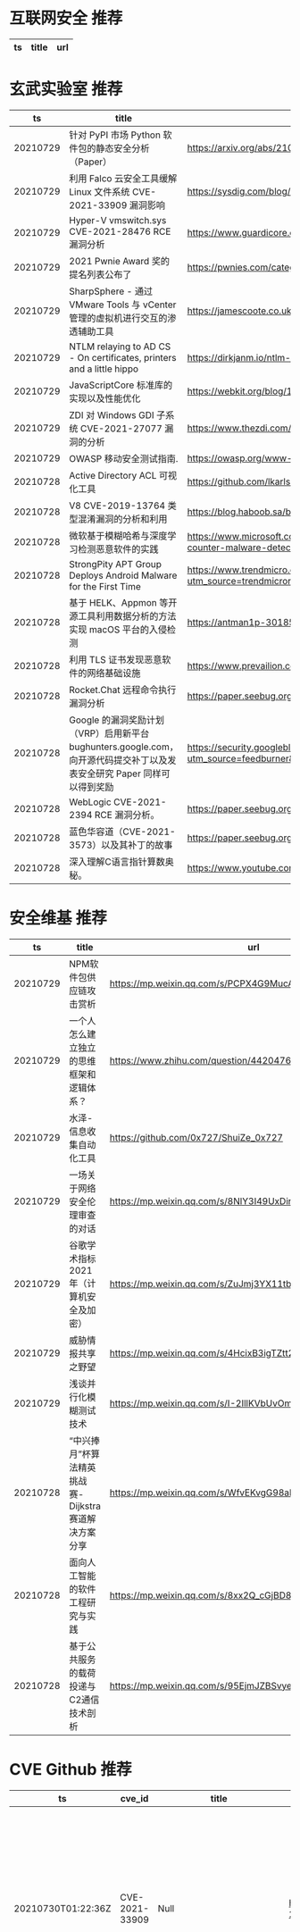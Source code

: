 # 互联网安全 推荐
| ts | title | url| 
| --- | --- | ---| 


# 玄武实验室 推荐
| ts | title | url| 
| --- | --- | ---| 
| 20210729 | 针对 PyPI 市场 Python 软件包的静态安全分析（Paper） | https://arxiv.org/abs/2107.12699| 
| 20210729 | 利用 Falco 云安全工具缓解 Linux 文件系统 CVE-2021-33909 漏洞影响 | https://sysdig.com/blog/cve-2021-33909-sequoia-falco-linux-filesystem/| 
| 20210729 | Hyper-V vmswitch.sys CVE-2021-28476 RCE 漏洞分析 | https://www.guardicore.com/labs/critical-vulnerability-in-hyper-v-allowed-attackers-to-exploit-azure/| 
| 20210729 | 2021 Pwnie Award 奖的提名列表公布了 | https://pwnies.com/category/nominations/?y=2021| 
| 20210729 | SharpSphere - 通过 VMware Tools 与 vCenter 管理的虚拟机进行交互的渗透辅助工具 | https://jamescoote.co.uk/introducing-sharpsphere/| 
| 20210729 | NTLM relaying to AD CS - On certificates, printers and a little hippo | https://dirkjanm.io/ntlm-relaying-to-ad-certificate-services/| 
| 20210729 | JavaScriptCore 标准库的实现以及性能优化 | https://webkit.org/blog/11934/optimizing-javascript-standard-library-functions-in-jsc/| 
| 20210729 | ZDI 对 Windows GDI 子系统 CVE-2021-27077 漏洞的分析 | https://www.thezdi.com/blog/2021/7/26/cve-2021-27077-selecting-bitmaps-into-mismatched-device-contexts| 
| 20210729 | OWASP 移动安全测试指南. | https://owasp.org/www-project-mobile-security-testing-guide/| 
| 20210728 | Active Directory ACL 可视化工具 | https://github.com/lkarlslund/adalanche| 
| 20210728 | V8 CVE-2019-13764 类型混淆漏洞的分析和利用 | https://blog.haboob.sa/blog/cve-2019-13764-from-root-cause-to-bash| 
| 20210728 | 微软基于模糊哈希与深度学习检测恶意软件的实践 | https://www.microsoft.com/security/blog/2021/07/27/combing-through-the-fuzz-using-fuzzy-hashing-and-deep-learning-to-counter-malware-detection-evasion-techniques/| 
| 20210728 | StrongPity APT Group Deploys Android Malware for the First Time | https://www.trendmicro.com/en_us/research/21/g/strongpity-apt-group-deploys-android-malware-for-the-first-time.html?utm_source=trendmicroresearch&utm_medium=smk&utm_campaign=0721_aptgroup1| 
| 20210728 | 基于 HELK、Appmon 等开源工具利用数据分析的方法实现 macOS 平台的入侵检测 | https://antman1p-30185.medium.com/acting-red-seeing-blue-b04dd845c3dc| 
| 20210728 | 利用 TLS 证书发现恶意软件的网络基础设施 | https://www.prevailion.com/cert-safari-leveraging-tls-certificates-to-hunt-evil/| 
| 20210728 | Rocket.Chat 远程命令执行漏洞分析 | https://paper.seebug.org/1652/| 
| 20210728 | Google 的漏洞奖励计划（VRP）启用新平台 bughunters.google.com，向开源代码提交补丁以及发表安全研究 Paper 同样可以得到奖励 | https://security.googleblog.com/2021/07/a-new-chapter-for-googles-vulnerability.html?utm_source=feedburner&utm_medium=feed&utm_campaign=Feed%3A+GoogleOnlineSecurityBlog+%28Google+Online+Security+Blog%29| 
| 20210728 | WebLogic CVE-2021-2394 RCE 漏洞分析。 | https://paper.seebug.org/1655/| 
| 20210728 | 蓝色华容道（CVE-2021-3573）以及其补丁的故事 | https://paper.seebug.org/1653/| 
| 20210728 | 深入理解C语言指针算数奥秘。 | https://www.youtube.com/watch?v=zdzcTh9kUrc| 


# 安全维基 推荐
| ts | title | url| 
| --- | --- | ---| 
| 20210729 | NPM软件包供应链攻击赏析 | https://mp.weixin.qq.com/s/PCPX4G9MucAMHH8pWpg6pQ| 
| 20210729 | 一个人怎么建立独立的思维框架和逻辑体系？ | https://www.zhihu.com/question/442047678/answer/1846239907| 
| 20210729 | 水泽-信息收集自动化工具 | https://github.com/0x727/ShuiZe_0x727| 
| 20210729 | 一场关于网络安全伦理审查的对话 | https://mp.weixin.qq.com/s/8NlY3I49UxDirA7Pe8h7Cw| 
| 20210729 | 谷歌学术指标2021年（计算机安全及加密） | https://mp.weixin.qq.com/s/ZuJmj3YX11tb4-405mZREw| 
| 20210729 | 威胁情报共享之野望 | https://mp.weixin.qq.com/s/4HcixB3igTZtt2NClkUlXQ| 
| 20210729 | 浅谈并行化模糊测试技术 | https://mp.weixin.qq.com/s/I-2IllKVbUvOm1x9mMiihw| 
| 20210728 | “中兴捧月”杯算法精英挑战赛-Dijkstra赛道解决方案分享 | https://mp.weixin.qq.com/s/WfvEKvgG98aBZNDfLQhaBg| 
| 20210728 | 面向人工智能的软件工程研究与实践 | https://mp.weixin.qq.com/s/8xx2Q_cGjBD8l_dNMFkhgg| 
| 20210728 | 基于公共服务的载荷投递与C2通信技术剖析 | https://mp.weixin.qq.com/s/95EjmJZBSvye1FuAu2J_pQ| 


# CVE Github 推荐
| ts | cve_id | title | url | cve_detail| 
| --- | --- | --- | --- | ---| 
| 20210730T01:22:36Z | CVE-2021-33909 | Null | https://github.com/ikramimamoglu/AmIAHuman-CVE-2021-33909 | fs/seq_file.c in the Linux kernel 3.16 through 5.13.x before 5.13.4 does not properly restrict seq buffer allocations, leading to an integer overflow, an Out-of-bounds Write, and escalation to root by an unprivileged user, aka CID-8cae8cd89f05.| 
| 20210730T00:28:01Z | CVE-2021-3490 | Null | https://github.com/chompie1337/Linux_LPE_eBPF_CVE-2021-3490 | The eBPF ALU32 bounds tracking for bitwise ops (AND, OR and XOR) in the Linux kernel did not properly update 32-bit bounds, which could be turned into out of bounds reads and writes in the Linux kernel and therefore, arbitrary code execution. This issue was fixed via commit 049c4e13714e (%bpf: Fix alu32 const subreg bound tracking on bitwise operations%) (v5.13-rc4) and backported to the stable kernels in v5.12.4, v5.11.21, and v5.10.37. The AND/OR issues were introduced by commit 3f50f132d840 (%bpf: Verifier, do explicit ALU32 bounds tracking%) (5.7-rc1) and the XOR variant was introduced by 2921c90d4718 (%bpf:Fix a verifier failure with xor%) ( 5.10-rc1).| 
| 20210729T23:51:25Z | CVE-2021-34470 | A Powrshell script to scan for CVE-2021-34470 | https://github.com/technion/CVE-2021-34470scanner | Microsoft Exchange Server Elevation of Privilege Vulnerability This CVE ID is unique from CVE-2021-33768, CVE-2021-34523.| 
| 20210729T21:17:10Z | CVE-2021-36934 | CVE-2021-36934 HiveNightmare vulnerability checker and workaround | https://github.com/irissentinel/CVE-2021-36934 | Windows Elevation of Privilege Vulnerability| 
| 20210729T20:40:37Z | CVE-2021-27965 | Proof of concept for CVE-2021-27965 (Stack-based Buffer Overflow) | https://github.com/Crystalware/CVE-2021-27965 | The MsIo64.sys driver before 1.1.19.1016 in MSI Dragon Center before 2.0.98.0 has a buffer overflow that allows privilege escalation via a crafted 0x80102040, 0x80102044, 0x80102050, or 0x80102054 IOCTL request.| 
| 20210729T16:28:05Z | cve-2021-1480 | Null | https://github.com/xmco/sdwan-cve-2021-1480 | Multiple vulnerabilities in Cisco SD-WAN vManage Software could allow an unauthenticated, remote attacker to execute arbitrary code or allow an authenticated, local attacker to gain escalated privileges on an affected system. For more information about these vulnerabilities, see the Details section of this advisory.| 
| 20210729T12:53:17Z | CVE-2021-30573 | Google Chrome Use After Free vulnerability reported by S4E Team | https://github.com/s4e-lab/CVE-2021-30573-PoC-Google-Chrome | 未查询到CVE信息| 
| 20210729T09:28:22Z | CVE-2020-3452 | CISCO CVE-2020-3452 Scanner & Exploiter | https://github.com/darklotuskdb/CISCO-CVE-2020-3452-Scanner-Exploiter | | 
| 20210729T08:25:46Z | CVE-2021- | Null | https://github.com/hanchen666/CVE-2021-XXXX | | 
| 20210729T08:24:46Z | CVE-2021-3560 | NYCY_homework_&_meeting | https://github.com/BizarreLove/CVE-2021-3560 | 未查询到CVE信息| 


# klee on Github 推荐
| ts | title | url | stars | forks| 
| --- | --- | --- | --- | ---| 
| 20210730T01:06:36Z | An open-source Chinese font derived from Fontworks% Klee One. 一款基于 FONTWORKS 的 Klee One 的开源中文字体。 | https://github.com/lxgw/LxgwWenKai | 2423 | 57| 
| 20210729T18:23:23Z | Null | https://github.com/JaimePSantos/ResearchKlee | 0 | 0| 
| 20210729T17:07:37Z | Null | https://github.com/pansilup/cgc-prgs-for-klee-seed-mode | 0 | 0| 
| 20210729T13:07:45Z | Symbiotic is a tool for finding bugs in computer programs based on instrumentation, program slicing and KLEE | https://github.com/staticafi/symbiotic | 216 | 35| 
| 20210729T12:47:16Z | Whole Program LLVM: wllvm ported to go | https://github.com/SRI-CSL/gllvm | 144 | 22| 
| 20210729T09:58:55Z | A RISC-V RV32 virtual prototype based on riscv-vp with symbolic execution support | https://github.com/agra-uni-bremen/symex-vp | 2 | 0| 
| 20210729T05:02:29Z | ⬇️ File Upload/sharing application, used by thousands of webmasters since 2007.  | https://github.com/kleeja-official/kleeja | 125 | 36| 
| 20210728T14:52:19Z | Create CFGs and compute complexity metrics for Python, C++, and Java code. | https://github.com/hmc-alpaqa/metrinome | 18 | 0| 
| 20210728T06:45:21Z | Null | https://github.com/vitaliiomelchenko/kleene | 0 | 0| 
| 20210727T20:25:06Z | RVT is a collection of tools/libraries to support both static and dynamic verification of Rust programs. | https://github.com/project-oak/rust-verification-tools | 167 | 16| 


# s2e on Github 推荐
| ts | title | url | stars | forks| 
| --- | --- | --- | --- | ---| 
| 20210729T07:15:00Z | Null | https://github.com/Chanel-B/S2E_Projects | 0 | 0| 
| 20210727T06:34:28Z | Simulator for S2Engine architucture , a CNN accelerator | https://github.com/BUAA-CI-Lab/S2EngineSimulator | 2 | 1| 
| 20210726T07:22:48Z | S2E: A platform for multi-path program analysis with selective symbolic execution. | https://github.com/S2E/s2e | 145 | 35| 
| 20210723T02:37:08Z | Config files for my GitHub profile. | https://github.com/s2ensei/s2ensei | 0 | 0| 
| 20210722T10:37:33Z | Null | https://github.com/Feddouuu/s2e_federico | 0 | 0| 
| 20210722T09:13:59Z | Null | https://github.com/Djeufo/22GithubTestProject_S2E | 0 | 0| 
| 20210722T09:13:59Z | Null | https://github.com/Chanel-B/22GithubTestProject_S2E | 0 | 0| 
| 20210721T14:56:09Z | Automatic Exploit Generation (AEG) tool based on S2E 2.X | https://github.com/aesophor/baphomet | 3 | 0| 
| 20210716T08:48:51Z | Season 2, Episode 1 - In this episode we look at how to correctly host your HTML files, and reverse proxy the ws/ (Websocket) connections back to the Asterisk Service. It%s all done on a single local instance so we are using a self signed certificate. | https://github.com/InnovateAsterisk/S2E1 | 0 | 0| 
| 20210714T02:13:53Z | GUI Configuration tool for WIZnet serial to ethernet devices. | https://github.com/Wiznet/WIZnet-S2E-Tool-GUI | 13 | 8| 


# exploit on Github 推荐
| ts | title | url | stars | forks| 
| --- | --- | --- | --- | ---| 
| 20210730T01:21:57Z | Criado para explorar vulnerabilidade de sqli que há no Drupal 7.0 < 7.31  | https://github.com/AlexandreMMelo/Drupal-Exploit | 1 | 0| 
| 20210730T01:21:16Z | Null | https://github.com/jwardsmith/Active-Directory-Exploitation | 2 | 0| 
| 20210730T01:03:02Z | Open-Source Vulnerability Intelligence Center - Unified source of vulnerability, exploit and threat Intelligence feeds | https://github.com/Patrowl/PatrowlHearsData | 29 | 14| 
| 20210730T00:52:06Z | 🔍NVD exploit & JVN(Japan Vulnerability Notes) easy description | https://github.com/nomi-sec/NVD-Exploit-List-Ja | 19 | 12| 
| 20210730T00:50:05Z | Open Source Projects that helps exploit Intel SGX technology | https://github.com/Maxul/Awesome-SGX-Open-Source | 67 | 12| 
| 20210730T00:47:31Z | block game military grade radar | https://github.com/nerdsinspace/nocom-explanation | 208 | 10| 
| 20210730T00:34:18Z | Flask Exploit for ROBLOX | https://github.com/FlaskExploits/Flask-Update-Patch | 0 | 0| 
| 20210730T00:19:26Z | no pain no gain | https://github.com/BizarreLove/some_ctf_exploit | 0 | 0| 
| 20210730T00:17:36Z | C2X - C2/Post-Exploitation Tool For Red Teaming and Ethical Hacking | https://github.com/nxenon/c2x | 4 | 1| 
| 20210729T23:33:08Z | Extensible framework for analyzing publicly available information about vulnerabilities | https://github.com/leonov-av/vulristics | 34 | 3| 


# backdoor on Github 推荐
| ts | title | url | stars | forks| 
| --- | --- | --- | --- | ---| 
| 20210730T00:59:59Z | Python AV Evasion Tools | https://github.com/G1ft3dC0d3/MsfMania | 190 | 45| 
| 20210729T23:36:20Z | Null | https://github.com/xootic/BACKDOOR- | 0 | 0| 
| 20210729T22:42:33Z | Null | https://github.com/FierzaEriez/Mini-Shell-Backdoor | 1 | 1| 
| 20210729T22:15:48Z | The code of AAAI-21 paper %Defending against Backdoors in Federated Learning with Robust Learning Rate%. | https://github.com/TinfoilHat0/Defending-Against-Backdoors-with-Robust-Learning-Rate | 0 | 1| 
| 20210729T19:38:00Z | a simple backdoor in Nim | https://github.com/kensh1ro/NimTeleBackdoor | 11 | 1| 
| 20210729T16:55:08Z | a | https://github.com/Lali346/papel-backdoor. | 0 | 0| 
| 20210729T12:32:33Z | Backdoor has been discovered by me in Denver Smart Wifi Camera SHC-150. Backdoor allows attacker to execute commands on OS level. | https://github.com/enty8080/denver-camera-backdoor | 4 | 1| 
| 20210729T12:27:31Z | CredPhish is a PowerShell script designed to invoke legitimate credential prompts and exfiltrate passwords over DNS. | https://github.com/tokyoneon/CredPhish | 68 | 8| 
| 20210729T10:02:04Z | Here is the reverse_backdoor using reverse TCP model.It%s only for educational purpose not harm any device. | https://github.com/sainathreddy0207/reverse_backdoor | 0 | 0| 
| 20210729T09:15:54Z | Invisible, customizable backdoor for Minecraft Spigot Plugins. | https://github.com/ThiccIndustries/Minecraft-Backdoor | 20 | 6| 


# symbolic execution on Github 推荐
| ts | title | url | stars | forks| 
| --- | --- | --- | --- | ---| 
| 20210730T00:47:28Z | Triton is a Dynamic Binary Analysis (DBA) framework. It provides internal components like a Dynamic Symbolic Execution (DSE) engine, a dynamic taint engine, AST representations of the x86, x86-64, ARM32 and AArch64 Instructions Set Architecture (ISA), SMT simplification passes, an SMT solver interface and, the last but not least, Python bindings. | https://github.com/JonathanSalwan/Triton | 1854 | 388| 
| 20210729T19:21:14Z | A symbolic execution engine for LLVM IR | https://github.com/insufficiently-caffeinated/caffeine | 7 | 4| 
| 20210729T16:17:52Z | Symbolic execution tool for Sail ISA specifications | https://github.com/rems-project/isla | 17 | 3| 
| 20210729T16:10:28Z | The symbolic execution engine powering the K Framework | https://github.com/kframework/kore | 153 | 33| 
| 20210729T13:12:51Z | KLEE Symbolic Execution Engine | https://github.com/klee/klee | 1735 | 499| 
| 20210729T09:58:55Z | A RISC-V RV32 virtual prototype based on riscv-vp with symbolic execution support | https://github.com/agra-uni-bremen/symex-vp | 2 | 0| 
| 20210729T09:13:56Z | Symbolic execution tool | https://github.com/trailofbits/manticore | 2402 | 354| 
| 20210729T08:49:54Z | Monster is a symbolic execution engine for 64-bit RISC-U code | https://github.com/cksystemsgroup/monster | 6 | 3| 
| 20210728T19:21:09Z | symbolic execution plugin for binary ninja | https://github.com/borzacchiello/seninja | 91 | 6| 
| 20210728T08:47:28Z | A toy symbolic execution engine, supporting the blog article ... | https://github.com/synacktiv/toy-wasm-symbexp | 2 | 0| 


# big4 on Github 推荐
| ts | title | url | stars | forks| 
| --- | --- | --- | --- | ---| 
| 20210726T22:04:21Z | Network data storage servlet (NDSS) is a tool to store any information you wish and to make it available for you and your applications. It could be, ie. a storage for your application properties. You can access your properties, using its name and your application id, both defined by you. Each property within one application id has to be unique. You can have as many properties and applications as you wish. Maximum size of property name is 35 characters and maximum size of its value is 10kB (10240 characters). | https://github.com/mabalew/ndss | 0 | 0| 
| 20210726T05:04:11Z | Null | https://github.com/vanzeunu/ndssss | 0 | 0| 
| 20210724T08:23:33Z | SAGE: Steering the Adversarial Generation of Examples with Accelerations | https://github.com/NDSSSAGE/NDSS_SAGE | 0 | 0| 
| 20210723T14:58:47Z | Original implementation of FlowPrint as in the NDSS %20 paper | https://github.com/Thijsvanede/FlowPrint | 51 | 18| 
| 20210723T14:58:42Z | Code for the paper %FlowLens: Enabling Efficient Flow Classification for ML-based Network Security Applications% [NDSS %21] | https://github.com/dmbb/FlowLens | 6 | 1| 
| 20210714T18:32:46Z | A penetration testing tool for finding file upload bugs (NDSS 2020) | https://github.com/WSP-LAB/FUSE | 158 | 37| 
| 20210707T02:42:39Z | Code for NDSS 2021 Paper %Manipulating the Byzantine: Optimizing Model Poisoning Attacks and Defenses Against Federated Learning% | https://github.com/vrt1shjwlkr/NDSS21-Model-Poisoning | 17 | 4| 
| 20210701T12:57:09Z | Easier Way For Get PDF Of Papers On NDSS Website | https://github.com/tbbatbb/NDSS_Downloader | 0 | 0| 
| 20210701T11:50:34Z | Auxiliary material for NDSS%20 paper: On Using Application-Layer Middlebox Protocols for Peeking Behind NAT Gateways | https://github.com/RUB-SysSec/MiddleboxProtocolStudy | 2 | 2| 


# fuzz on Github 推荐
| ts | title | url | stars | forks| 
| --- | --- | --- | --- | ---| 
| 20210730T01:00:41Z | Null | https://github.com/opimentel-github/fuzzy-torch | 1 | 0| 
| 20210730T00:52:52Z | A self-hosted Fuzzing-As-A-Service platform | https://github.com/microsoft/onefuzz | 2362 | 133| 
| 20210730T00:42:02Z | Null | https://github.com/Natas1986/fuzzy-giggle | 0 | 0| 
| 20210730T00:41:22Z | RESTler is the first stateful REST API fuzzing tool for automatically testing cloud services through their REST APIs and finding security and reliability bugs in these services. | https://github.com/microsoft/restler-fuzzer | 975 | 107| 
| 20210730T00:39:56Z | DDRFuzz is a fuzzing system based on a seq2seq model to generate valuable seed corpus. | https://github.com/kppw99/ddrfuzz | 2 | 1| 
| 20210730T00:32:57Z | Null | https://github.com/SkinnyShugo/fuzzy-octo-system | 0 | 0| 
| 20210730T00:26:50Z | Ethereum smart contract fuzzer | https://github.com/crytic/echidna | 699 | 110| 
| 20210730T00:25:12Z | AFLNet: A Greybox Fuzzer for Network Protocols (https://thuanpv.github.io/publications/AFLNet_ICST20.pdf) | https://github.com/aflnet/aflnet | 435 | 80| 
| 20210730T00:09:53Z | Null | https://github.com/lzhfromustc/goFuzz | 0 | 0| 
| 20210730T00:04:10Z | OSS-Fuzz vulnerabilities for OSV. | https://github.com/google/oss-fuzz-vulns | 20 | 8| 



# 日更新程序
